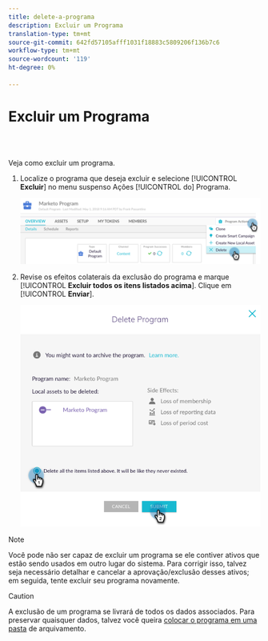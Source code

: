 ```yaml
---
title: delete-a-programa
description: Excluir um Programa
translation-type: tm+mt
source-git-commit: 642fd57105afff1031f18883c5809206f136b7c6
workflow-type: tm+mt
source-wordcount: '119'
ht-degree: 0%

---
```



# Excluir um Programa

<br> 

Veja como excluir um programa.

1. Localize o programa que deseja excluir e selecione [!UICONTROL **Excluir**] no menu suspenso Ações [!UICONTROL do] Programa.

   ![Imagem Um](/help/sky/assets/programs/delete-a-program/delete-a-program-1.png)

1. Revise os efeitos colaterais da exclusão do programa e marque [!UICONTROL **Excluir todos os itens listados acima**]. Clique em [!UICONTROL **Enviar**].

   ![Imagem dois](/help/sky/assets/programs/delete-a-program/delete-a-program-2.png)

>[!NOTE]
>
>Você pode não ser capaz de excluir um programa se ele contiver ativos que estão sendo usados em outro lugar do sistema. Para corrigir isso, talvez seja necessário detalhar e cancelar a aprovação/exclusão desses ativos; em seguida, tente excluir seu programa novamente.

>[!CAUTION]
>
>A exclusão de um programa se livrará de todos os dados associados. Para preservar quaisquer dados, talvez você queira [colocar o programa em uma pasta](/help/sky/archive-a-program.md) de arquivamento.

